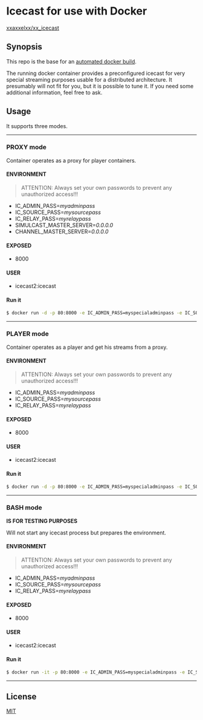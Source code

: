 # Icecast for use with Docker

[xxaxxelxx/xx_icecast](https://index.docker.io/u/xxaxxelxx/xx_icecast/)

## Synopsis
This repo is the base for an [automated docker build](https://hub.docker.com/r/xxaxxelxx/xx_icecast/).

The running docker container provides a preconfigured icecast for very special streaming purposes usable for a distributed architecture.
It presumably will not fit for you, but it is possible to tune it. If you need some additional information, feel free to ask.

## Usage

It supports three modes.

***
### PROXY mode
Container operates as a proxy for player containers.

#### ENVIRONMENT
> ATTENTION: Always set your own passwords to prevent any unauthorized access!!!

- IC_ADMIN_PASS=*myadminpass*
- IC_SOURCE_PASS=*mysourcepass*
- IC_RELAY_PASS=*myrelaypass*
- SIMULCAST_MASTER_SERVER=*0.0.0.0*
- CHANNEL_MASTER_SERVER=*0.0.0.0*

#### EXPOSED
- 8000

#### USER
- icecast2:icecast

#### Run it
```bash
$ docker run -d -p 80:8000 -e IC_ADMIN_PASS=myspecialadminpass -e IC_SOURCE_PASS=*myspecialsourcepass -e IC_RELAY_PASS=*myspecialrelaypass -e SIMULCAST_MASTER_SERVER=address -e CHANNEL_MASTER_SERVER=address --name mycontainername xxaxxelxx/xx_icecast proxy
```
***

### PLAYER mode
Container operates as a player and get his streams from a proxy.

#### ENVIRONMENT
> ATTENTION: Always set your own passwords to prevent any unauthorized access!!!

- IC_ADMIN_PASS=*myadminpass*
- IC_SOURCE_PASS=*mysourcepass*
- IC_RELAY_PASS=*myrelaypass*

#### EXPOSED
- 8000

#### USER
- icecast2:icecast

#### Run it
```bash
$ docker run -d -p 80:8000 -e IC_ADMIN_PASS=myspecialadminpass -e IC_SOURCE_PASS=*myspecialsourcepass -e IC_RELAY_PASS=*myspecialrelaypass --name mycontainername xxaxxelxx/xx_icecast player
```
***

### BASH mode
**IS FOR TESTING PURPOSES**

Will not start any icecast process but prepares the environment.

#### ENVIRONMENT
> ATTENTION: Always set your own passwords to prevent any unauthorized access!!!

- IC_ADMIN_PASS=*myadminpass*
- IC_SOURCE_PASS=*mysourcepass*
- IC_RELAY_PASS=*myrelaypass*

#### EXPOSED
- 8000

#### USER
- icecast2:icecast

#### Run it
```bash
$ docker run -it -p 80:8000 -e IC_ADMIN_PASS=myspecialadminpass -e IC_SOURCE_PASS=*myspecialsourcepass -e IC_RELAY_PASS=*myspecialrelaypass -e SIMULCAST_MASTER_SERVER=address -e CHANNEL_MASTER_SERVER=address --name mycontainername xxaxxelxx/xx_icecast
```
***

## License

[MIT](https://github.com/xxaxxelxx/xx_icecast/blob/master/LICENSE.md)


